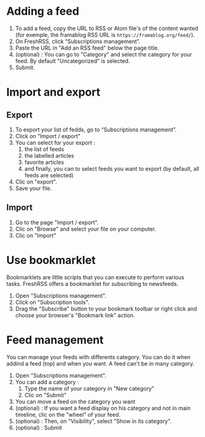 # Adding a feed

 1. To add a feed, copy the URL to RSS or Atom file's of the content wanted (for exemple, the framablog RSS URL is `https://framablog.org/feed/`).
 2. On FreshRSS, click “Subscriptions management”.
 3. Paste the URL in "Add an RSS feed" below the page title.
 4. (optional) : You can go to "Category" and select the category for your feed. By default "Uncategorized" is selected.
 5. Submit.

# Import and export

## Export

 1. To export your list of fedds, go to “Subscriptions management”.
 2. Click on "Import / export"
 3. You can select for your export :
    1. the list of feeds
    2. the labelled articles
    3. favorite articles
    4. and finally, you can to select feeds you want to export (by default, all feeds are selected)
 4. Clic on "export".
 5. Save your file.
 
 ## Import
 
  1. Go to the page "Import / export".
  2. Clic on "Browse" and select your file on your computer.
  3. Clic on "Import"
  
# Use bookmarklet

Bookmarklets are little scripts that you can execute to perform various tasks. FreshRSS offers a bookmarklet for subscribing to newsfeeds.

 1. Open "Subscriptions management".
 2. Click on "Subscription tools".
 3. Drag the "Subscribe" button to your bookmark toolbar or right click and choose your browser's "Bookmark link" action.

# Feed management

You can manage your feeds with differents category. You can do it when addind a feed (top) and when you want. A feed can't be in many category.

 1. Open "Subscriptions management".
 2. You can add a category :
    1. Type the name of your category in "New category"
    2. Clic on "Submit"
 3. You can move a feed on the category you want
 4. (optional) : If you want a feed display on his category and not in main timeline, clic on the "wheel" of your feed.
 5. (optional) : Then, on "Visibility", select "Show in its category".
 6. (optional) : Submit
